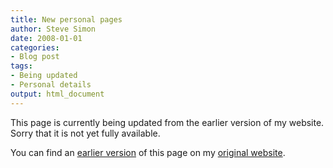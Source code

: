 ```yaml
---
title: New personal pages
author: Steve Simon
date: 2008-01-01
categories:
- Blog post
tags:
- Being updated
- Personal details
output: html_document
---
```


This page is currently being updated from the earlier version of my website. Sorry that it is not yet fully available.

<!---More--->

You can find an [earlier version][sim1] of this page on my [original website][sim2].

[sim1]: http://www.pmean.com/08/PersonalPages.html
[sim2]: http://www.pmean.com/original_site.html
